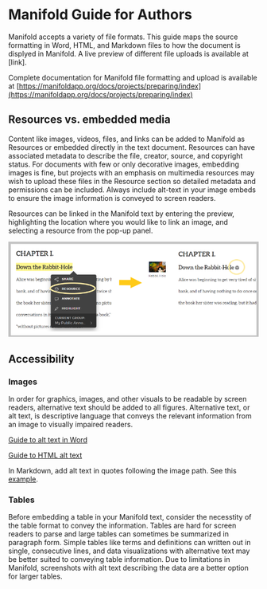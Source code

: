 # Manifold Guide for Authors
Manifold accepts a variety of file formats. This guide maps the source formatting in Word, HTML, and Markdown files to how the document is displyed in Manifold. A live preview of different file uploads is available at [link].

Complete documentation for Manifold file formatting and upload is available at [https://manifoldapp.org/docs/projects/preparing/index](https://manifoldapp.org/docs/projects/preparing/index)

## Resources vs. embedded media
Content like images, videos, files, and links can be added to Manifold as Resources or embedded directly in the text document. Resources can have associated metadata to describe the file, creator, source, and copyright status. For documents with few or only decorative images, embedding images is fine, but projects with an emphasis on multimedia resources may wish to upload these files in the Resource section so detailed metadata and permissions can be included. Always include alt-text in your image embeds to ensure the image information is conveyed to screen readers.

Resources can be linked in the Manifold text by entering the preview, highlighting the location where you would like to link an image, and selecting a resource from the pop-up panel.

![Placing Image resource in Text](img/imgResource.png)

## Accessibility

### Images
In order for graphics, images, and other visuals to be readable by screen readers, alternative text should be added to all figures. Alternative text, or alt text, is descriptive language that conveys the relevant information from an image to visually impaired readers.

[Guide to alt text in Word](https://support.microsoft.com/en-us/office/add-alternative-text-to-a-shape-picture-chart-smartart-graphic-or-other-object-44989b2a-903c-4d9a-b742-6a75b451c669)

[Guide to HTML alt text](https://moz.com/learn/seo/alt-text)

In Markdown, add alt text in quotes following the image path. See this [example](https://www.markdownguide.org/basic-syntax/#images-1).

### Tables
Before embedding a table in your Manifold text, consider the necesstity of the table format to convey the information. Tables are hard for screen readers to parse and large tables can sometimes be summarized in paragraph form. Simple tables like terms and definitions can written out in single, consecutive lines, and data visualizations with alternative text may be better suited to conveying table information. Due to limitations in Manifold, screenshots with alt text describing the data are a better option for larger tables.
